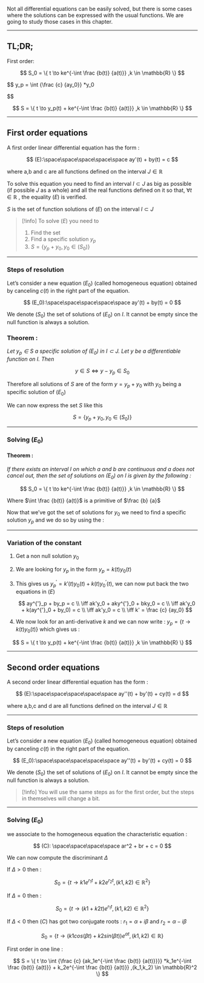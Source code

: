 
Not all differential equations can be easily solved, but there is some cases where the solutions can be expressed with the usual functions. We are going to study those cases in this chapter.


---

## TL;DR;

First order:

$$ S_0 = \{ t \to ke^{-\int \frac {b(t)} {a(t)}} ,k \in \mathbb{R} \} $$

$$ y_p = \int {\frac {c} {ay_0}} *y_0

$$

$$ S = \{ t \to y_p(t) + ke^{-\int \frac {b(t)} {a(t)}} ,k \in \mathbb{R} \} $$


---

## First order equations

A first order linear differential equation has the form :

$$ (E):\space\space\space\space\space ay'(t) + by(t) = c $$

where a,b and c are all functions defined on the interval $J \in \mathbb{R}$

To solve this equation you need to find an interval $I \subset J$ as big as possible (if possible $J$ as a whole) and all the real functions defined on it so that, $\forall t \in \mathbb{R}$ , the equality $(E)$ is verified.

$S$ is the set of function solutions of $(E)$ on the interval $I \subset J$

>[!info]
>To solve $(E)$ you need to
>1. Find the set 
>2. Find a specific solution $y_p$
>3. $S = \{y_p + y_0, y_0 \in (S_0)\}$


---

### Steps of resolution

Let’s consider a new equation $(E_0)$ (called homogeneous equation) obtained by canceling $c(t)$ in the right part of the equation.

$$ (E_0):\space\space\space\space\space ay'(t) + by(t) = 0 $$

We denote $(S_0)$ the set of solutions of $(E_0)$ on $I$. It cannot be empty since the null function is always a solution.

### Theorem :

_Let $y_p \in S$ a specific solution of $(E_0)$ in $I \subset J$. Let $y$ be a differentiable function on $I$. Then_

$$ y \in S \iff y - y_p \in S_0 $$

Therefore all solutions of $S$ are of the form $y = y_p + y_0$ with $y_0$ being a specific solution of $(E_0)$

We can now express the set $S$ like this

$$ S = \{y_p + y_0, y_0 \in (S_0)\} $$

---

### Solving $(E_0)$

#### Theorem :

_If there exists an interval $I$ on which $a$ and $b$ are continuous and $a$ does not cancel out, then the set of solutions on $(E_0)$ on $I$ is given by the following :_

$$ S_0 = \{ t \to ke^{-\int \frac {b(t)} {a(t)}} ,k \in \mathbb{R} \} $$

Where $\int \frac {b(t)} {a(t)}$ is a primitive of $\frac {b} {a}$

Now that we’ve got the set of solutions for $y_0$ we need to find a specific solution $y_p$ and we do so by using the :

---

### Variation of the constant

1. Get a non null solution $y_0$
    
2. We are looking for $y_p$ in the form $y_p = k(t)y_0(t)$
    
3. This gives us $y^{'}_p = k'(t)y_0(t) + k(t)y^{'}_0(t)$, we can now put back the two equations in $(E)$
    
    $$ ay^{'}_p + by_p = c \\ \iff ak'y_0 + aky^{'}_0 + bky_0 = c \\ \iff ak'y_0 + k(ay^{'}_0 + by_0) = c \\ \iff ak'y_0 = c \\ \iff k' = \frac {c} {ay_0} $$
    
4. We now look for an anti-derivative $k$ and we can now write : $y_p = \{ t \to k(t)y_0(t) \}$ which gives us :
    

$$ S = \{ t \to y_p(t) + ke^{-\int \frac {b(t)} {a(t)}} ,k \in \mathbb{R} \} $$

---

## Second order equations

A second order linear differential equation has the form :

$$ (E):\space\space\space\space\space ay''(t) + by'(t) + cy(t) = d $$

where a,b,c and d are all functions defined on the interval $J \in \mathbb{R}$

---

### Steps of resolution

Let’s consider a new equation $(E_0)$ (called homogeneous equation) obtained by canceling $c(t)$ in the right part of the equation.

$$ (E_0):\space\space\space\space\space ay''(t) + by'(t) + cy(t) = 0 $$

We denote $(S_0)$ the set of solutions of $(E_0)$ on $I$. It cannot be empty since the null function is always a solution.

>[!info]
> You will use the same steps as for the first order, but the steps in themselves will change a bit.

---

### Solving $(E_0)$

we associate to the homogeneous equation the characteristic equation :

$$ (C): \space\space\space\space ar^2 + br + c = 0 $$

We can now compute the discriminant $\Delta$

If $\Delta > 0$ then :

$$ S_0 = \{ t \to k1e^{{r_1}t} + k2e^{{r_2}t} ,(k1, k2) \in \mathbb{R}^2 \} $$

If $\Delta = 0$ then :

$$ S_0 = \{ t \to (k1 + k2t) e^{{r_1}t} ,(k1, k2) \in \mathbb{R}^2 \} $$

If $\Delta < 0$ then $(C)$ has got two conjugate roots : $r_1 = \alpha + i\beta$ and $r_2 = \alpha - i\beta$

$$ S_0 = \{ t \to (k1cos(\beta t) + k2sin(\beta t)) e^{\alpha t} ,(k1, k2) \in \mathbb{R} \} $$

First order in one line :

$$ S = \{ t \to \int {\frac {c} {ak_1e^{-\int \frac {b(t)} {a(t)}}}} *k_1e^{-\int \frac {b(t)} {a(t)}} + k_2e^{-\int \frac {b(t)} {a(t)}} ,(k_1,k_2) \in \mathbb{R}^2 \} $$